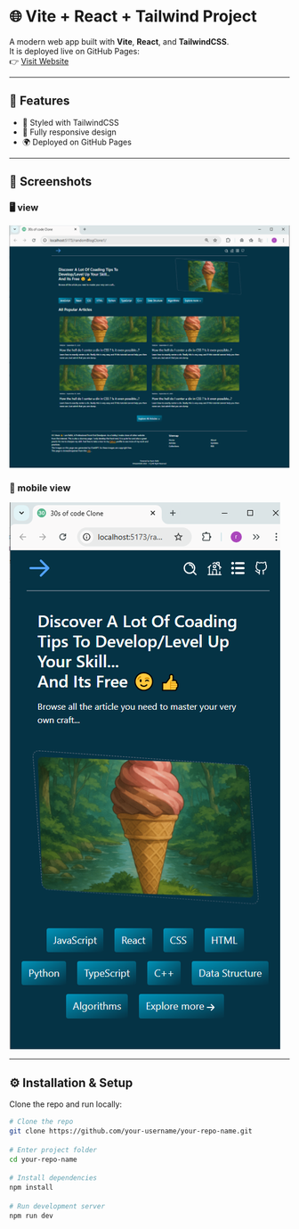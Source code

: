 # 🌐 Vite + React + Tailwind Project

A modern web app built with **Vite**, **React**, and **TailwindCSS**.  
It is deployed live on GitHub Pages:  
👉 [Visit Website](https://hasinrafid.github.io/randomBlogClone1/)

---

## 🚀 Features
- 🎨 Styled with TailwindCSS
- 📱 Fully responsive design
- 🌍 Deployed on GitHub Pages

---

## 📸 Screenshots

### 🖥 view

![page](/overviewImgs/Screenshot%20(645).png)

### 📱 mobile view

![page](/overviewImgs/Screenshot%20(646).png)

---

## ⚙️ Installation & Setup
Clone the repo and run locally:

```bash
# Clone the repo
git clone https://github.com/your-username/your-repo-name.git

# Enter project folder
cd your-repo-name

# Install dependencies
npm install

# Run development server
npm run dev

